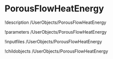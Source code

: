 <!-- MOOSE Documentation Stub: Remove this when content is added. -->

# PorousFlowHeatEnergy
!description /UserObjects/PorousFlowHeatEnergy

!parameters /UserObjects/PorousFlowHeatEnergy

!inputfiles /UserObjects/PorousFlowHeatEnergy

!childobjects /UserObjects/PorousFlowHeatEnergy
